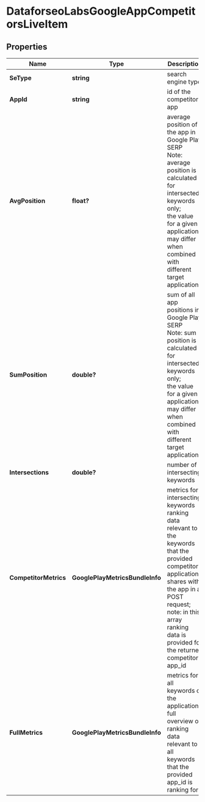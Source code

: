 # DataforseoLabsGoogleAppCompetitorsLiveItem


## Properties

| Name | Type | Description | Notes |
|------------ | ------------- | ------------- | -------------|
**SeType** | **string** | search engine type |[optional]|
**AppId** | **string** | id of the competitor app |[optional]|
**AvgPosition** | **float?** | average position of the app in Google Play SERP<br>Note: average position is calculated for intersected keywords only;<br>the value for a given application may differ when combined with different target applications |[optional]|
**SumPosition** | **double?** | sum of all app positions in Google Play SERP<br>Note: sum position is calculated for intersected keywords only;<br>the value for a given application may differ when combined with different target applications |[optional]|
**Intersections** | **double?** | number of intersecting keywords |[optional]|
**CompetitorMetrics** | **GooglePlayMetricsBundleInfo** | metrics for intersecting keywords<br>ranking data relevant to the keywords that the provided competitor application shares with the app in a POST request;<br>note: in this array ranking data is provided for the returned competitor’s app_id |[optional]|
**FullMetrics** | **GooglePlayMetricsBundleInfo** | metrics for all keywords of the application<br>full overview of ranking data relevant to all keywords that the provided app_id is ranking for |[optional]|